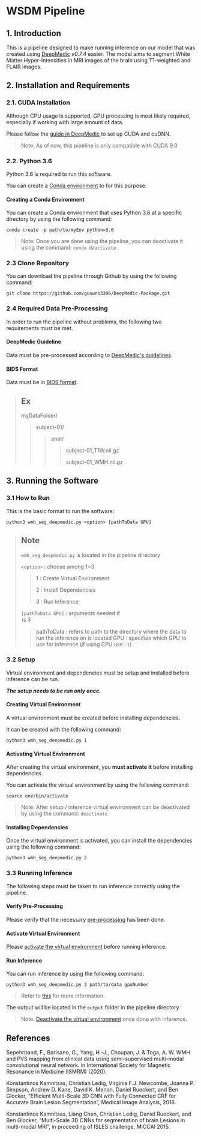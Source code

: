 # WSDM Pipeline

## 1. Introduction

This is a pipeline designed to make running inference on our model that was created using [DeepMedic](https://github.com/deepmedic/deepmedic) *v0.7.4* easier. The model aims to segment White Matter Hyper-Intensities in MRI images of the brain using T1-weighted and FLAIR images.

## 2. Installation and Requirements

### 2.1. CUDA Installation

Although CPU usage is supported, GPU processing is most likely required, especially if working with large amount of data.

Please follow the [guide in DeepMedic](https://github.com/deepmedic/deepmedic/blob/master/documentation/README.md#13-gpu-processing) to set up CUDA and cuDNN.

> Note: As of now, this pipeline is only compatible with CUDA 9.0

### 2.2. Python 3.6

Python 3.6 is required to run this software.

You can create a [Conda environment](https://docs.conda.io/en/latest/) to for this purpose.

#### Creating a Conda Environment

You can create a Conda environment that uses Python 3.6 at a specific directory by using the following command:

`conda create -p path/to/myEnv python=3.6`

> Note: Once you are done using the pipeline, you can deactivate it using the command: `conda deactivate`

### 2.3 Clone Repository

You can download the pipeline through Github by using the following command:

`git clone https://github.com/guswns3396/DeepMedic-Package.git`

### 2.4 Required Data Pre-Processing

In order to run the pipeline without problems, the following two requirements must be met.

#### DeepMedic Guideline

Data must be pre-processed according to [DeepMedic's guidelines](https://github.com/deepmedic/deepmedic/blob/master/documentation/README.md#14-required-data-pre-processing).

#### BIDS Format

Data must be in [BIDS format](https://bids.neuroimaging.io/).

> Ex
> ---
> myDataFolder/
>> subject-01/
>>> anat/
>>>> subject-01_T1W.nii.gz
>>>>
>>>> subject-01_WMH.nii.gz

## 3. Running the Software

### 3.1 How to Run

This is the basic format to run the software:

`python3 wmh_seg_deepmedic.py <option> [pathToData GPU]`

> Note
> ---
> `wmh_seg_deepmedic.py` is located in the pipeline directory
>
> `<option>` : choose among 1~3
>> 1 : Create Virtual Environment
>>
>> 2 : Install Dependencies
>>
>> 3 : Run Inference
>
> `[pathToData GPU]` : arguments needed if <option> is `3`
>> pathToData : refers to path to the directory where the data to run the inference on is located
>> GPU : specifies which GPU to use for inference (if using CPU use `-1`)

### 3.2 Setup

Virtual environment and dependencies must be setup and installed before inference can be run.

_**The setup needs to be run only once.**_

#### Creating Virtual Environment

A virtual environment must be created before installing dependencies.

It can be created with the following command:

`python3 wmh_seg_deepmedic.py 1`

#### Activating Virtual Environment

After creating the virtual environment, you **must activate it** before installing dependencies.

You can activate the virtual environment by using the following command:

`source env/bin/activate`

> Note: After setup / inference virtual environment can be deactivated by using the command: `deactivate`

#### Installing Dependencies

Once the virtual environment is activated, you can install the dependencies using the following command:

`python3 wmh_seg_deepmedic.py 2`

### 3.3 Running Inference

The following steps must be taken to run inference correctly using the pipeline.

#### Verify Pre-Processing

Please verify that the necessary [pre-processing](#24-required-pre-processing) has been done.

#### Activate Virtual Environment

Please [activate the virtual environment](#activating-virtual-environment) before running inference.

#### Run Inference

You can run inference by using the following command:

`python3 wmh_seg_deepmedic.py 3 path/to/data gpuNumber`

> Refer to [this](#31-how-to-run) for more information.

The output will be located in the `output` folder in the pipeline directory

> Note: [Deactivate the virtual environment](#activating-virtual-environment) once done with inference.

## References

Sepehrband, F., Barisano, G., Yang, H.-J., Choupan, J. & Toga, A. W. WMH and PVS mapping from clinical data using semi-supervised multi-modal convolutional neural network. in International Society for Magnetic Resonance in Medicine (ISMRM) (2020).

Konstantinos Kamnitsas, Christian Ledig, Virginia F.J. Newcombe, Joanna P. Simpson, Andrew D. Kane, David K. Menon, Daniel Rueckert, and Ben Glocker, “Efficient Multi-Scale 3D CNN with Fully Connected CRF for Accurate Brain Lesion Segmentation”, Medical Image Analysis, 2016.

Konstantinos Kamnitsas, Liang Chen, Christian Ledig, Daniel Rueckert, and Ben Glocker, “Multi-Scale 3D CNNs for segmentation of brain Lesions in multi-modal MRI”, in proceeding of ISLES challenge, MICCAI 2015.